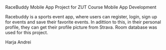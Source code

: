 RaceBuddy Mobile App Project for ZUT Course Mobile App Development

Racebuddy is a sports event app, where users can register, login, sign up for events and save their favorite events.
In adittion to this, in their personal profile, they can get their profile picture from Strava.
Room database was used for this project.

Harja Andrei
